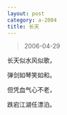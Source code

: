 ```yaml
---
layout: post
category: a-2004
title: 长天
---
```


> 2006-04-29

长天似水风似歌，

弹剑如琴笑如和。

但凭血气心不老，

跌宕江湖任漂泊。